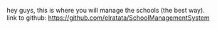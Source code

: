 hey guys, this is where you will manage the schools (the best way). <br>
link to github: https://github.com/elratata/SchoolManagementSystem